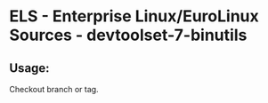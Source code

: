 # ELS - Enterprise Linux/EuroLinux Sources - devtoolset-7-binutils
 
## Usage:
  Checkout branch or tag.
